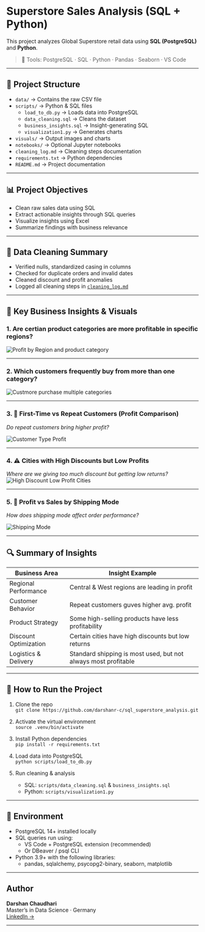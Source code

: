 # Superstore Sales Analysis (SQL + Python)
This project analyzes Global Superstore retail data using **SQL (PostgreSQL)** and **Python**.

> 🚀 Tools: PostgreSQL · SQL · Python · Pandas · Seaborn · VS Code
---

## 📁 Project Structure

- `data/` → Contains the raw CSV file
- `scripts/` → Python & SQL files
  - `load_to_db.py` → Loads data into PostgreSQL
  - `data_cleaning.sql` → Cleans the dataset
  - `business_insights.sql` → Insight-generating SQL
  - `visualization1.py` → Generates charts
- `visuals/` → Output images and charts
- `notebooks/` → Optional Jupyter notebooks
- `cleaning_log.md` → Cleaning steps documentation
- `requirements.txt` → Python dependencies
- `README.md` → Project documentation

---

## 📊 Project Objectives

- Clean raw sales data using SQL
- Extract actionable insights through SQL queries
- Visualize insights using Excel
- Summarize findings with business relevance

---

## 🧹 Data Cleaning Summary

- Verified nulls, standardized casing in columns
- Checked for duplicate orders and invalid dates
- Cleaned discount and profit anomalies
- Logged all cleaning steps in [`cleaning_log.md`](cleaning_log.md)

---

## 💼 Key Business Insights & Visuals

### 1. Are certian product categories are more profitable in specific regions? 

![Profit by Region and product category](visuals/profit_by_region_category.png)

---

### 2. Which customers frequently buy from more than one category?
![Custmore purchase multiple categories](visuals/Multiple_cat_customers.png)

---

### 3. 🔁 First-Time vs Repeat Customers (Profit Comparison) 
*Do repeat customers bring higher profit?*

![Customer Type Profit](visuals/Old_New_customer_Avg_profit.png)

---

### 4. ⚠️ Cities with High Discounts but Low Profits  
*Where are we giving too much discount but getting low returns?*
![High Discount Low Profit Cities](visuals/High_discount_low_profit_cities.png)

---

### 5. 🚚 Profit vs Sales by Shipping Mode
*How does shipping mode affect order performance?*

![Shipping Mode](visuals/Ship_mode_vs_Avg_profit.png)

---

## 🔍 Summary of Insights

| Business Area           | Insight Example                                                   |
|-------------------------|-------------------------------------------------------------------|
| Regional Performance    | Central & West regions are leading in profit                     |
| Customer Behavior       | Repeat customers guves higher avg. profit                        |
| Product Strategy        | Some high-selling products have less profitability               |
| Discount Optimization   | Certain cities have high discounts but low returns               |
| Logistics & Delivery    | Standard shipping is most used, but not always most profitable   |

---

## 📌 How to Run the Project

1. Clone the repo  
   `git clone https://github.com/darshanr-c/sql_superstore_analysis.git`

2. Activate the virtual environment  
   `source .venv/bin/activate`

3. Install Python dependencies  
   `pip install -r requirements.txt`

4. Load data into PostgreSQL  
   `python scripts/load_to_db.py`

5. Run cleaning & analysis  
   - SQL: `scripts/data_cleaning.sql` & `business_insights.sql`
   - Python: `scripts/visualization1.py`

---

## 🧰 Environment

- PostgreSQL 14+ installed locally
- SQL queries run using:
  - VS Code + PostgreSQL extension (recommended)
  - Or DBeaver / psql CLI
- Python 3.9+ with the following libraries:
  - pandas, sqlalchemy, psycopg2-binary, seaborn, matplotlib

---

## Author

**Darshan Chaudhari**  
Master’s in Data Science · Germany  
[LinkedIn →](https://www.linkedin.com/in/darshanr-c)

---
